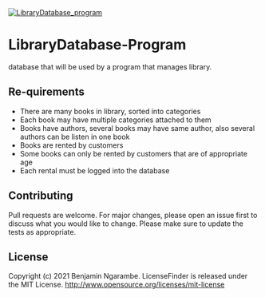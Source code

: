 <a href="https://www.instagram.com/ngarambe_benjamin/">
  <img src="https://images.vexels.com/media/users/3/216637/preview2/5cb9c03787ab7860fdd5dc4d13a72043-digital-library-logo-design.jpg" alt="  LibraryDatabase_program" >
</a>

# LibraryDatabase-Program
database that will be used by a program that manages library. 

## Re-quirements
- There are many books in library, sorted into categories
- Each book may have multiple categories attached to them
- Books have authors, several books may have same author, also several authors can be listen in one book
- Books are rented by customers
- Some books can only be rented by customers that are of appropriate age
- Each rental must be logged into the database

## Contributing
Pull requests are welcome. For major changes, please open an issue first to discuss what you would like to change. Please make sure to update the tests as appropriate.

## License
Copyright (c) 2021 Benjamin Ngarambe.
LicenseFinder is released under the MIT License. http://www.opensource.org/licenses/mit-license
